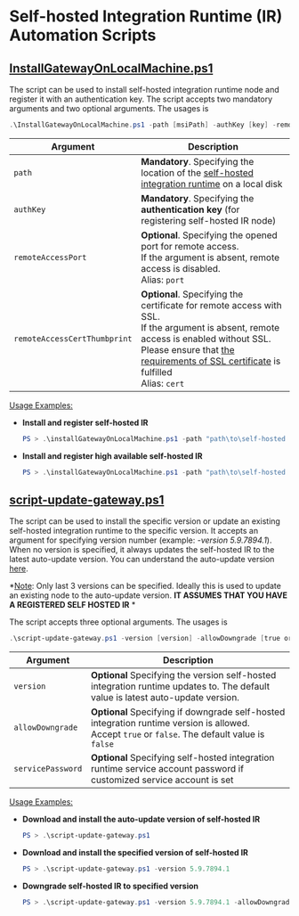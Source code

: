 # Self-hosted Integration Runtime (IR) Automation Scripts

## [InstallGatewayOnLocalMachine.ps1](./InstallGatewayOnLocalMachine.ps1)
The script can be used to install self-hosted integration runtime node and register it with an authentication key. The script accepts two mandatory arguments and two optional arguments. The usages is
```PowerShell
.\InstallGatewayOnLocalMachine.ps1 -path [msiPath] -authKey [key] -remoteAccessPort [port] -remoteAccessCertThumbprint [cert]
```
|Argument|Description|
|-|-|
|`path`|**Mandatory**. Specifying the location of the [self-hosted integration runtime](https://www.microsoft.com/download/details.aspx?id=39717) on a local disk|
|`authKey`|**Mandatory**. Specifying the **authentication key** (for registering self-hosted IR node)|
|`remoteAccessPort`|**Optional**. Specifying the opened port for remote access.<br/>If the argument is absent, remote access is disabled.<br/>Alias: `port`|
|`remoteAccessCertThumbprint`|**Optional**. Specifying the certificate for remote access with SSL.<br/>If the argument is absent, remote access is enabled without SSL.<br/>Please ensure that [the requirements of SSL certificate](https://docs.microsoft.com/en-us/azure/data-factory/create-self-hosted-integration-runtime?tabs=data-factory#tlsssl-certificate-requirements) is fulfilled<br/>Alias: `cert`|

<u>Usage Examples:</u>
* **Install and register self-hosted IR**
  ```PowerShell
  PS > .\installGatewayOnLocalMachine.ps1 -path "path\to\self-hosted IR\installer\IntegrationRuntime_5.x.x.x.msi" -authKey "IR@ddf0c003-1663-47e9-841e-ece9e7015ea4@xxx@ServiceEndpoint=xxx@xxx"
  ```
* **Install and register high available self-hosted IR**
  ```PowerShell
  PS > .\installGatewayOnLocalMachine.ps1 -path "path\to\self-hosted IR\installer\IntegrationRuntime_5.x.x.x.msi" -authKey "IR@ddf0c003-1663-47e9-841e-ece9e7015ea4@xxx@ServiceEndpoint=xxx@xxx" -port 8060 -cert "xxxx"
  ```


## [script-update-gateway.ps1](./script-update-gateway.ps1)
The script can be used to install the specific version or update an existing self-hosted integration runtime to the specific version. It accepts an argument for specifying version number (example: *-version 5.9.7894.1*). When no version is specified, it always updates the self-hosted IR to the latest auto-update version. You can understand the auto-update version [here](https://docs.microsoft.com/en-us/azure/data-factory/self-hosted-integration-runtime-auto-update#auto-update-version-vs-latest-version).

*<u>Note</u>: Only last 3 versions can be specified. Ideally this is used to update an existing node to the auto-update version. **IT ASSUMES THAT YOU HAVE A REGISTERED SELF HOSTED IR** *

The script accepts three optional arguments. The usages is
```PowerShell
.\script-update-gateway.ps1 -version [version] -allowDowngrade [true or false] -servicePassword [servicePassword]
```
|Argument|Description|
|-|-|
| `version` | **Optional** Specifying the version self-hosted integration runtime updates to. The default value is latest auto-update version. |
| `allowDowngrade` | **Optional** Specifying if downgrade self-hosted integration runtime version is allowed. <br/>Accept `true` or `false`. The default value is `false` |
| `servicePassword` | **Optional** Specifying self-hosted integration runtime service account password if customized service account is set |
<u>Usage Examples:</u>

* **Download and install the auto-update version of self-hosted IR**
  ```PowerShell
  PS > .\script-update-gateway.ps1
  ```

* **Download and install the specified version of self-hosted IR**
  ```PowerShell
  PS > .\script-update-gateway.ps1 -version 5.9.7894.1
  ```

* **Downgrade self-hosted IR to specified version**
  ```PowerShell
  PS > .\script-update-gateway.ps1 -version 5.9.7894.1 -allowDowngrade true
  ```


